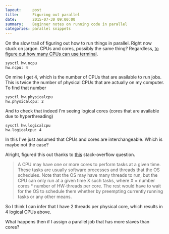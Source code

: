 ```yaml
---
layout:     post
title:      Figuring out parallel
date:       2015-07-30 09:00:00
summary:    Beginner notes on running code in parallel
categories: parallel snippets
---
```


On the slow trail of figuring out how to run things in parallel. Right now stuck on jargon. CPUs and cores, possibly the same thing? Regardless, [to figure out how many CPUs can use terminal](http://stackoverflow.com/questions/1715580/how-to-discover-number-of-logical-cores-on-mac-os-x).

```
sysctl hw.ncpu
hw.ncpu: 4
```
On mine I get 4, which is the number of CPUs that are available to run jobs. This is twice the number of physical CPUs that are actually on my computer. To find that number

```
sysctl hw.physicalcpu
hw.physicalcpu: 2
```

And to check that indeed I'm seeing logical cores (cores that are available due to hyperthreading)
```
sysctl hw.logicalcpu
hw.logicalcpu: 4
```

In this I've just assumed that CPUs and cores are interchangeable. Which is maybe not the case?

Alright, figured this out thanks to [this](http://stackoverflow.com/a/19314303/3137323) stack-overflow question.

> A CPU may have one or more cores to perform tasks at a given time. These tasks are usually software processes and threads that the OS schedules. Note that the OS may have many threads to run, but the CPU can only run at a given time X such tasks, where X = number cores * number of HW-threads per core. The rest would have to wait for the OS to schedule them whether by preempting currently running tasks or any other means.

So I think I can infer that I have 2 threads per physical core, which results in 4 logical CPUs above.

What happens then if I assign a parallel job that has more slaves than cores?
